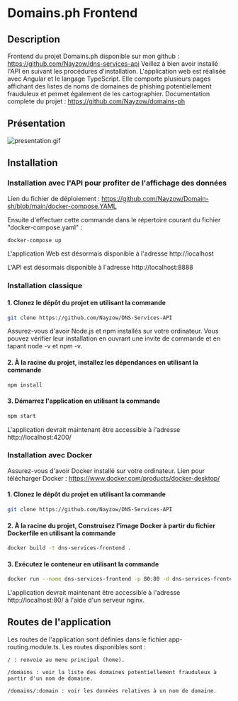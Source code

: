 # Domains.ph Frontend

## Description

Frontend du projet Domains.ph disponible sur mon github : https://github.com/Nayzow/dns-services-api
Veillez à bien avoir installé l'API en suivant les procédures d'installation.
L'application web est réalisée avec Angular et le langage TypeScript. Elle comporte plusieurs pages affichant des listes de noms de domaines de phishing potentiellement frauduleux et permet également de les cartographier.
Documentation complete du projet : https://github.com/Nayzow/domains-ph

## Présentation

![presentation.gif](src%2Fassets%2Fimages%2Fpresentation.gif)

## Installation

### Installation avec l'API pour profiter de l'affichage des données

Lien du fichier de déploiement : https://github.com/Nayzow/Domain-sh/blob/main/docker-compose.YAML

Ensuite d'effectuer cette commande dans le répertoire courant du fichier "docker-compose.yaml" :

```bash
docker-compose up
```

L'application Web est désormais disponible à l'adresse http://localhost

L'API est désormais disponible à l'adresse http://localhost:8888

### Installation classique

#### 1. Clonez le dépôt du projet en utilisant la commande

```bash
git clone https://github.com/Nayzow/DNS-Services-API
```

Assurez-vous d'avoir Node.js et npm installés sur votre ordinateur. Vous pouvez vérifier leur installation en ouvrant une invite de commande et en tapant node -v et npm -v.


#### 2. À la racine du projet, installez les dépendances en utilisant la commande

```bash
npm install
```

#### 3. Démarrez l'application en utilisant la commande

```bash
npm start
```

L'application devrait maintenant être accessible à l'adresse http://localhost:4200/

### Installation avec Docker

Assurez-vous d'avoir Docker installé sur votre ordinateur. Lien pour télécharger Docker : https://www.docker.com/products/docker-desktop/

#### 1. Clonez le dépôt du projet en utilisant la commande

```bash
git clone https://github.com/Nayzow/DNS-Services-API
```

#### 2. À la racine du projet, Construisez l'image Docker à partir du fichier Dockerfile en utilisant la commande

```bash
docker build -t dns-services-frontend .
```

#### 3. Exécutez le conteneur en utilisant la commande

```bash
docker run --name dns-services-frontend -p 80:80 -d dns-services-frontend
```

L'application devrait maintenant être accessible à l'adresse http://localhost:80/ à l'aide d'un serveur nginx.

## Routes de l'application

Les routes de l'application sont définies dans le fichier app-routing.module.ts. Les routes disponibles sont :

```
/ : renvoie au menu principal (home).
```

```
/domains : voir la liste des domaines potentiellement frauduleux à partir d'un nom de domaine.
```

```
/domains/:domain : voir les données relatives à un nom de domaine.
```
